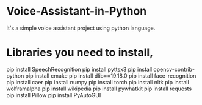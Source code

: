 # Voice-Assistant-in-Python
It's a simple voice assistant project using python language.

# Libraries you need to install,

pip install SpeechRecognition
pip install pyttsx3
pip install opencv-contrib-python
pip install cmake
pip install dlib==19.18.0
pip install face-recognition
pip install caer
pip install numpy
pip install torch
pip install nltk
pip install wolframalpha
pip install wikipedia
pip install pywhatkit
pip install requests
pip install Pillow
pip install PyAutoGUI

